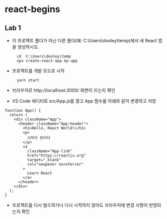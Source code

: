 # react-begins

## Lab 1

- 이 프로젝트 폴더가 아닌 다른 폴더(예: C:\Users\dooley\temp)에서 새 React 앱을 생성하시오.

        cd  C:\Users\dooley\temp
        npx create-react-app my-app

- 프로젝트를 개발 모드로 시작

        yarn start

- 브라우저로 http://localhost:3000/ 화면이 뜨는지 확인

- VS Code 에디터로 src/App.js를 열고 App 함수를 아래와 같이 변경하고 저장

```
function App() {
  return (
    <div className="App">
      <header className="App-header">
        <h1>Hello, React World!</h1>
        <p>
          시작이 반이다
        </p>
        <a
          className="App-link"
          href="https://reactjs.org"
          target="_blank"
          rel="noopener noreferrer"
        >
          Learn React
        </a>
      </header>
    </div>
  );
}
```

- 프로젝트를 다시 빌드하거나 다시 시작하지 않아도 브라우저에 변경 사항이 반영되는지 확인

